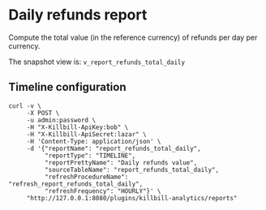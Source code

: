 # Daily refunds report

Compute the total value (in the reference currency) of refunds per day per currency.

The snapshot view is: `v_report_refunds_total_daily`

## Timeline configuration

```
curl -v \
     -X POST \
     -u admin:password \
     -H "X-Killbill-ApiKey:bob" \
     -H "X-Killbill-ApiSecret:lazar" \
     -H 'Content-Type: application/json' \
     -d '{"reportName": "report_refunds_total_daily",
          "reportType": "TIMELINE",
          "reportPrettyName": "Daily refunds value",
          "sourceTableName": "report_refunds_total_daily",
          "refreshProcedureName": "refresh_report_refunds_total_daily",
          "refreshFrequency": "HOURLY"}' \
     "http://127.0.0.1:8080/plugins/killbill-analytics/reports"
```

